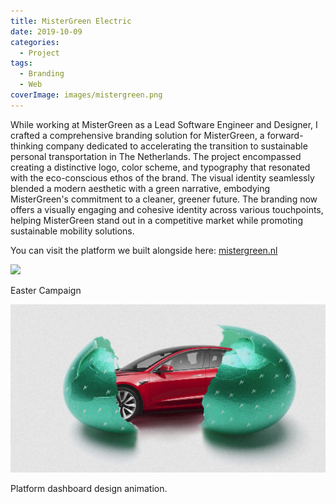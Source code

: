 ```yaml
---
title: MisterGreen Electric
date: 2019-10-09
categories:
  - Project
tags:
  - Branding
  - Web
coverImage: images/mistergreen.png
---
```


While working at MisterGreen as a Lead Software Engineer and Designer, I crafted a comprehensive branding solution for MisterGreen, a forward-thinking company dedicated to accelerating the transition to sustainable personal transportation in The Netherlands. The project encompassed creating a distinctive logo, color scheme, and typography that resonated with the eco-conscious ethos of the brand. The visual identity seamlessly blended a modern aesthetic with a green narrative, embodying MisterGreen's commitment to a cleaner, greener future. The branding now offers a visually engaging and cohesive identity across various touchpoints, helping MisterGreen stand out in a competitive market while promoting sustainable mobility solutions.

You can visit the platform we built alongside here: [mistergreen.nl](https://mistergreen.nl)

![](./images/mistergreen-branding.png)

Easter Campaign

![](./images/campaign-easter-egg.jpg)

Platform dashboard design animation.
